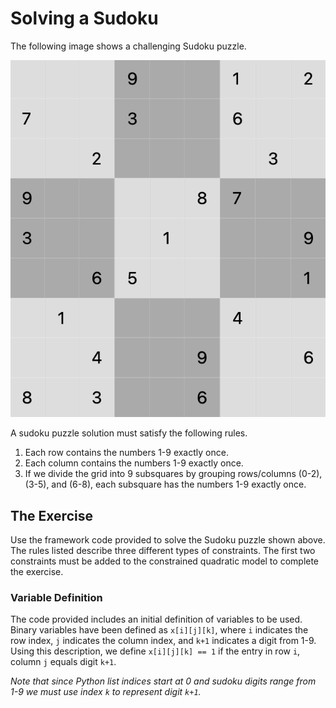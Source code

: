 # Solving a Sudoku

The following image shows a challenging Sudoku puzzle.

![Puzzle](assets/puzzle.png "Sudoku Puzzle")

A sudoku puzzle solution must satisfy the following rules.

1. Each row contains the numbers 1-9 exactly once.  
2. Each column contains the numbers 1-9 exactly once.  
3. If we divide the grid into 9 subsquares by grouping rows/columns (0-2),
 (3-5), and (6-8), each subsquare has the numbers 1-9
 exactly once.

## The Exercise

Use the framework code provided to solve the Sudoku puzzle shown above. The rules
listed describe three different types of constraints. The first two constraints must
be added to the constrained quadratic model to complete the exercise.

### Variable Definition

The code provided includes an initial definition of variables to be used.
Binary variables have been defined as `x[i][j][k]`, where `i` indicates the row
index, `j` indicates the column index, and `k+1` indicates a digit from 1-9.
Using this description, we define `x[i][j][k] == 1` if the entry in row `i`,
column `j` equals digit `k+1`.

*Note that since Python list indices start at 0 and sudoku digits range from
1-9 we must use index `k` to represent digit `k+1`.*
